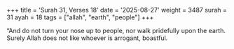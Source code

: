 +++
title = 'Surah 31, Verses 18'
date = '2025-08-27'
weight = 3487
surah = 31
ayah = 18
tags = ["allah", "earth", "people"]
+++

“And do not turn your nose up to people, nor walk pridefully upon the earth. Surely Allah does not like whoever is arrogant, boastful.